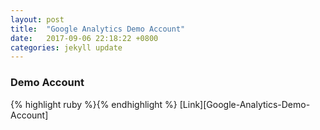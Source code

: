 ```yaml
---
layout: post
title:  "Google Analytics Demo Account"
date:   2017-09-06 22:18:22 +0800
categories: jekyll update
---
```

<h3>Demo Account</h3>
{% highlight ruby %}{% endhighlight %}
[Link][Google-Analytics-Demo-Account]






[Google-Analytics-Demo-Account]:https://support.google.com/analytics/answer/6367342?hl=zh-Hant

